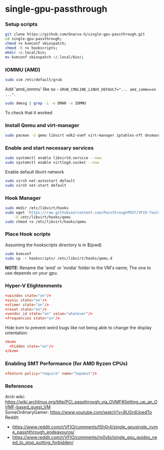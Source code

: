 # single-gpu-passthrough

### Setup scripts

```sh
git clone https://github.com/Gnarus-G/single-gpu-passthrough.git
cd single-gpu-passthrough;
chmod +x kvmconf vbiospatch;
chmod -R +x hookscripts;
mkdir ~/.local/bin;
mv kvmconf vbiospatch ~/.local/bin/;
```

### IOMMU (AMD)

```bash
sudo vim /etc/default/grub
```
Add 'amd_iommu' like so - `GRUB_CMDLINE_LINUX_DEFAULT="... amd_iommu=on ..."`.  

```sh
sudo dmesg | grep -i -e DMAR -e IOMMU
```
To check that it worked

### Install Qemu and virt-manager
```sh
sudo pacman -S qemu libvirt edk2-ovmf virt-manager iptables-nft dnsmasq
```

### Enable and start necessary services
```sh
sudo systemctl enable libvirtd.service --now
sudo systemctl enable virtlogd.socket --now
```
Enable default libvirt network
```sh
sudo virsh net-autostart default
sudo virsh net-start default
```
### Hook Manager

```bash
sudo mkdir /etc/libvirt/hooks
sudo wget 'https://raw.githubusercontent.com/PassthroughPOST/VFIO-Tools/master/libvirt_hooks/qemu' \
    -O /etc/libvirt/hooks/qemu
sudo chmod +x /etc/libvirt/hooks/qemu
```

### Place Hook scripts
Assuming the hookscripts directory is in $(pwd)
```bash
sudo kvmconf
sudo cp -r hookscripts/ /etc/libvirt/hooks/qemu.d
```

**NOTE:** Rename the 'amd' or 'nvidia' folder to the VM's name;
The one to use depends on your gpu.

### Hyper-V Elightenments

```conf
<vpindex state="on"/>
<synic state="on"/>
<stimer state="on"/>
<reset state="on"/>
<vendor_id state="on" value="whatever"/>
<frequencies state="on"/>
```
Hide kvm to prevent weird bugs like not being able to change the display orientation:
```conf
<kvm>
  <hidden state="on"/>
</kvm>
```

### Enabling SMT Performance (for AMD Ryzen CPUs)

```conf
<feature policy="require" name="topoext"/>
```
### References
Arch wiki: https://wiki.archlinux.org/title/PCI_passthrough_via_OVMF#Setting_up_an_OVMF-based_guest_VM  
SomeOrdinaryGamer: https://www.youtube.com/watch?v=BUSrdUoedTo  
Reddit: 
- https://www.reddit.com/r/VFIO/comments/t5h0r4/single_gpusingle_nvme_passhthrough_endeavouros/
- https://www.reddit.com/r/VFIO/comments/rp0vbi/single_gpu_guides_need_to_stop_putting_forbidden/
